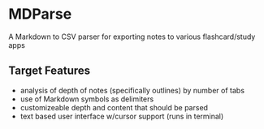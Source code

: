 # MDParse
A Markdown to CSV parser for exporting notes to various flashcard/study apps

## Target Features
  * analysis of depth of notes (specifically outlines) by number of tabs
  * use of Markdown symbols as delimiters 
  * customizeable depth and content that should be parsed
  * text based user interface w/cursor support (runs in terminal)
